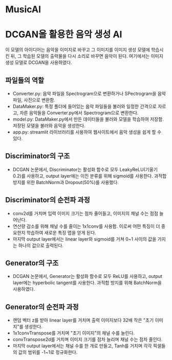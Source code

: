 # MusicAI

DCGAN을 활용한 음악 생성 AI
============================

이 모델의 아이디어는 음악을 이미지로 바꾸고 그 이미지를 이미지 생성 모델에 학습시킨 뒤, 그 학습된 모델의 출력물을 다시 소리로 바꾸면 음악이 된다. 여기에서는 이미지 생성 모델로 DCGAN을 사용하였다.


파일들의 역할
-------------
- Converter.py: 음악 파일을 Spectrogram으로 변환하거나 SPectrogram을 음악 파일, 사진으로 변환함.
- DataMaker.py: 특정 폴더에 들어있는 음악 파일들을 불러와 일정한 간격으로 자르고, 자른 음악들을 Converter.py에서 Spectrogram으로 변환한다.
- model.py: DataMaker.py에서 만든 데이터들을 불러와 모델을 학습하여 저장함. 저장된 모델을 불러와 음악을 생성한다.
- app.py: streamlit 라이브러리를 사용하여 웹사이트에서 음악 생성을 쉽게 할 수 있다.

Discriminator의 구조
--------------------
- DCGAN 논문에서, Discriminator는 활성화 함수로 모두 LeakyReLU(기울기 0.2)를 사용하고, output layer에는 이진 분류를 위해 sigmoid를 사용한다. 과적합 방지를 위한 BatchNorm과 Dropout(50%)를 사용했다.

Discriminator의 순전파 과정
---------------------------
- conv2d를 거치며 입력 이미지 크기는 점차 줄어들고, 이미지의 채널 수는 점점 늘어난다.
- 연산량 감소를 위해 채널 수를 줄이는 1x1conv를 사용함. 이로써 어떤 특징이 더 중요한지 학습하여 새로운 특징 맵을 얻게 된다.
- 마지막 output layer에서는 linear layer와 sigmoid를 거쳐 0~1 사이의 값을 가지는 하나의 값으로 출력된다.

Generator의 구조
----------------
- DCGAN 논문에서, Generator는 활성화 함수로 모두 ReLU를 사용하고, output layer에는 hyperbolic tangent를 사용한다. 과적합 방지를 위해 BatchNorm을 사용하였다.

Generator의 순전파 과정
-----------------------
- 랜덤 벡터 z를 받아 linear layer를 거치며 출력 이미지보다 32배 작은 "초기 이미지"를 생성한다.
- 1x1convTranspose를 거치며 "초기 이미지"의 채널 수를 늘린다.
- convTranspose2d를 거치며 이미지 크기를 점차 늘리며 채널 수는 점차 줄인다.
- 마지막 output layer에서는 채널 수를 한 개로 만들고, Tanh를 거치며 각각 픽셀들의 값의 범위를 -1~1로 정규화한다.

